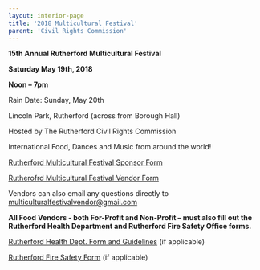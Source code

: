 ```yaml
---
layout: interior-page
title: '2018 Multicultural Festival'
parent: 'Civil Rights Commission'
---
```


**15th Annual Rutherford Multicultural Festival**

**Saturday May 19th, 2018**

**Noon – 7pm**

Rain Date: Sunday, May 20th


Lincoln Park, Rutherford (across from Borough Hall)

Hosted by The Rutherford Civil Rights Commission

International Food, Dances and Music from around the world!


[Rutherford Multicultural Festival Sponsor Form](https://storage.googleapis.com/static.rutherford-nj.com/committees/civil-rights/RMFSponsorForm.pdf)

[Rutherofrd Multicultural Festival Vendor Form](https://storage.googleapis.com/static.rutherford-nj.com/committees/civil-rights/RMFVendorForm.pdf)

Vendors can also email any questions directly to multiculturalfestivalvendor@gmail.com

**All Food Vendors - both For-Profit and Non-Profit – must also fill out the Rutherford Health Department and Rutherford Fire Safety Office forms.**

[Rutherford Health Dept. Form and Guidelines](https://storage.googleapis.com/static.rutherford-nj.com/committees/civil-rights/RutherfordHealthDeptForm-Guidelines.pdf) (if applicable)

[Rutherford Fire Safety Form](https://storage.googleapis.com/static.rutherford-nj.com/committees/civil-rights/RutherfordFireSafetyForm.pdf) (if applicable)
